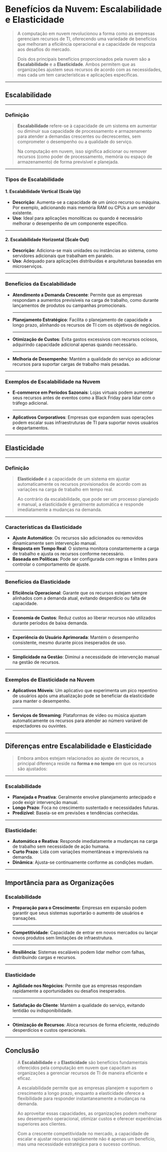 # **Benefícios da Nuvem: Escalabilidade e Elasticidade**

> A computação em nuvem revolucionou a forma como as empresas gerenciam recursos de TI, oferecendo uma variedade de benefícios que melhoram a eficiência operacional e a capacidade de resposta aos desafios do mercado. 
> 
> Dois dos principais benefícios proporcionados pela nuvem são a **Escalabilidade** e a **Elasticidade**. Ambos permitem que as organizações ajustem seus recursos de acordo com as necessidades, mas cada um tem características e aplicações específicas.

---

## **Escalabilidade**

---

### Definição

> **Escalabilidade** refere-se à capacidade de um sistema em aumentar ou diminuir sua capacidade de processamento e armazenamento para atender a demandas crescentes ou decrescentes, sem comprometer o desempenho ou a qualidade do serviço. 
> 
> Na computação em nuvem, isso significa adicionar ou remover recursos (como poder de processamento, memória ou espaço de armazenamento) de forma previsível e planejada.

---

### Tipos de Escalabilidade

#### 1. Escalabilidade Vertical (Scale Up)

   - **Descrição**: Aumenta-se a capacidade de um único recurso ou máquina. Por exemplo, adicionando mais memória RAM ou CPUs a um servidor existente.
   - **Uso**: Ideal para aplicações monolíticas ou quando é necessário melhorar o desempenho de um componente específico.

---

#### 2. Escalabilidade Horizontal (Scale Out)

   - **Descrição**: Adiciona-se mais unidades ou instâncias ao sistema, como servidores adicionais que trabalham em paralelo.
   - **Uso**: Adequado para aplicações distribuídas e arquiteturas baseadas em microserviços.

---

### Benefícios da Escalabilidade

- **Atendimento a Demanda Crescente**: Permite que as empresas respondam a aumentos previsíveis na carga de trabalho, como durante lançamentos de produtos ou campanhas promocionais.
  
  ---
  
- **Planejamento Estratégico**: Facilita o planejamento de capacidade a longo prazo, alinhando os recursos de TI com os objetivos de negócios.
  
  ---
  
- **Otimização de Custos**: Evita gastos excessivos com recursos ociosos, adquirindo capacidade adicional apenas quando necessário.
  
  ---
  
- **Melhoria de Desempenho**: Mantém a qualidade do serviço ao adicionar recursos para suportar cargas de trabalho mais pesadas.

---

### Exemplos de Escalabilidade na Nuvem

- **E-commerce em Períodos Sazonais**: Lojas virtuais podem aumentar seus recursos antes de eventos como a Black Friday para lidar com o tráfego adicional.
  
  ---
  
- **Aplicativos Corporativos**: Empresas que expandem suas operações podem escalar suas infraestruturas de TI para suportar novos usuários e departamentos.

---

## **Elasticidade**

---

### Definição

> **Elasticidade** é a capacidade de um sistema em ajustar automaticamente os recursos provisionados de acordo com as variações na carga de trabalho em tempo real. 
> 
> Ao contrário da escalabilidade, que pode ser um processo planejado e manual, a elasticidade é geralmente automática e responde imediatamente a mudanças na demanda.

---

### Características da Elasticidade

- **Ajuste Automático**: Os recursos são adicionados ou removidos dinamicamente sem intervenção manual.
- **Resposta em Tempo Real**: O sistema monitora constantemente a carga de trabalho e ajusta os recursos conforme necessário.
- **Baseada em Políticas**: Pode ser configurada com regras e limites para controlar o comportamento de ajuste.

---

### Benefícios da Elasticidade

- **Eficiência Operacional**: Garante que os recursos estejam sempre alinhados com a demanda atual, evitando desperdício ou falta de capacidade.
  
  ---
  
- **Economia de Custos**: Reduz custos ao liberar recursos não utilizados durante períodos de baixa demanda.
  
  ---
  
- **Experiência do Usuário Aprimorada**: Mantém o desempenho consistente, mesmo durante picos inesperados de uso.
  
  ---
  
- **Simplicidade na Gestão**: Diminui a necessidade de intervenção manual na gestão de recursos.

---

### Exemplos de Elasticidade na Nuvem

- **Aplicativos Móveis**: Um aplicativo que experimenta um pico repentino de usuários após uma atualização pode se beneficiar da elasticidade para manter o desempenho.
  
  ---
  
- **Serviços de Streaming**: Plataformas de vídeo ou música ajustam automaticamente os recursos para atender ao número variável de espectadores ou ouvintes.

---

## Diferenças entre Escalabilidade e Elasticidade

> Embora ambos estejam relacionados ao ajuste de recursos, a principal diferença reside na **forma e no tempo** em que os recursos são ajustados:

---

### Escalabilidade
 
  - **Planejada e Proativa**: Geralmente envolve planejamento antecipado e pode exigir intervenção manual.
  - **Longo Prazo**: Foca no crescimento sustentado e necessidades futuras.
  - **Predizível**: Baseia-se em previsões e tendências conhecidas.

---

### Elasticidade:

  - **Automática e Reativa**: Responde imediatamente a mudanças na carga de trabalho sem necessidade de ação humana.
  - **Curto Prazo**: Lida com variações momentâneas e imprevisíveis na demanda.
  - **Dinâmica**: Ajusta-se continuamente conforme as condições mudam.

---

## Importância para as Organizações

### Escalabilidade

- **Preparação para o Crescimento**: Empresas em expansão podem garantir que seus sistemas suportarão o aumento de usuários e transações.
  
  ---
  
- **Competitividade**: Capacidade de entrar em novos mercados ou lançar novos produtos sem limitações de infraestrutura.
  
  ---
  
- **Resiliência**: Sistemas escaláveis podem lidar melhor com falhas, distribuindo cargas e recursos.

---

### Elasticidade

- **Agilidade nos Negócios**: Permite que as empresas respondam rapidamente a oportunidades ou desafios inesperados.
  
  ---
  
- **Satisfação do Cliente**: Mantém a qualidade do serviço, evitando lentidão ou indisponibilidade.
  
  ---
  
- **Otimização de Recursos**: Aloca recursos de forma eficiente, reduzindo desperdícios e custos operacionais.

---

## Conclusão

> A **Escalabilidade** e a **Elasticidade** são benefícios fundamentais oferecidos pela computação em nuvem que capacitam as organizações a gerenciar recursos de TI de maneira eficiente e eficaz. 
> 
> A escalabilidade permite que as empresas planejem e suportem o crescimento a longo prazo, enquanto a elasticidade oferece a flexibilidade para responder instantaneamente a mudanças na demanda.
> 
> Ao aproveitar essas capacidades, as organizações podem melhorar seu desempenho operacional, otimizar custos e oferecer experiências superiores aos clientes. 
> 
> Com a crescente competitividade no mercado, a capacidade de escalar e ajustar recursos rapidamente não é apenas um benefício, mas uma necessidade estratégica para o sucesso contínuo.